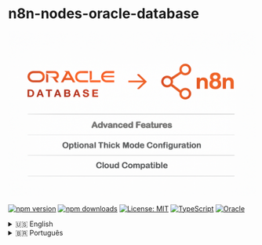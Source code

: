 # n8n-nodes-oracle-database

![LOGOTIPO](image/README/oracle-n8n.png)

[![npm version](https://img.shields.io/npm/v/@jonales/n8n-nodes-oracle-database.svg)](https://www.npmjs.com/package/@jonales/n8n-nodes-oracle-database)
[![npm downloads](https://img.shields.io/npm/dt/@jonales/n8n-nodes-oracle-database.svg)](https://www.npmjs.com/package/@jonales/n8n-nodes-oracle-database)
[![License: MIT](https://img.shields.io/badge/License-MIT-yellow.svg)](https://opensource.org/licenses/MIT)
[![TypeScript](https://img.shields.io/badge/TypeScript-5.7.2-blue.svg)](https://www.typescriptlang.org/)
[![Oracle](https://img.shields.io/badge/Oracle-12.1%2B-red.svg)](https://docs.oracle.com/en/database/)

<details>
<summary>🇺🇸 English</summary>

---

# 📖 Documentation in English

</details>

<details close>
<summary>🇧🇷 Português</summary>

---

# 📖 Documentação em Português

Node avançado **Oracle Database** para [n8n](https://n8n.io/) com **recursos empresariais para cargas pesadas** e suporte completo ao **Oracle 19c+**.

> **🚀 Versão 1.0.0 - Arquitetura Revolucionária**
>
> - **Thin Mode** (padrão) - Zero configuração, funciona em qualquer ambiente
> - **Thick Mode** - Performance máxima com Oracle Client para cargas críticas
> - **Detecção automática** do modo ideal baseado no ambiente
> - **Arquitetura modular** com core operations avançadas

---

## 📋 Sobre Este Projeto

Solução empresarial completa para **Oracle Database** no ecossistema **n8n**, desenvolvida com arquitetura moderna e suporte a ambos os modos de conexão (thin/thick) do `node-oracledb 6.x`.

**Desenvolvido por:** [Jônatas Meireles Sousa Vieira](https://github.com/jonales)  
**Baseado em:** [n8n-nodes-oracle-database](https://github.com/matheuspeluchi/n8n-nodes-oracle-database) por Matheus Peluchi

---

## 📁 Estrutura do Projeto

```

n8n-nodes-oracle-database/
│
├── 📂 credentials/
│   └── Oracle.credentials.ts           \# Credenciais Oracle (thin/thick)
│
├── 📂 nodes/
│   └── 📂 Oracle/
│       ├── connection.ts               \# Gerenciador de conexão (thin/thick)
│       ├── OracleDatabase.node.ts      \# Node básico com parametrização
│       ├── OracleDatabaseAdvanced.node.ts \# Node avançado empresarial
│       │
│       ├── 📂 interfaces/
│       │   └── database.interface.ts   \# Interfaces para conexões
│       │
│       ├── 📂 types/
│       │   └── oracle.credentials.type.ts \# Tipos para credenciais
│       │
│       └── 📂 core/                    \# Operações avançadas
│           ├── aqOperations.ts         \# Oracle Advanced Queuing
│           ├── bulkOperations.ts       \# Operações em massa
│           ├── connectionPool.ts       \# Pool de conexões
│           ├── plsqlExecutor.ts        \# Executor PL/SQL
│           └── transactionManager.ts   \# Gerenciador transações
│
├── 📂 dist/                            \# Build compilado (auto-gerado)
├── 📂 image/README/                    \# Imagens do README
├── 📂 node_modules/                    \# Dependências (auto-gerado)
│
├── 📄 package.json                     \# Configuração do projeto
├── 📄 tsconfig.json                    \# Configuração TypeScript
├── 📄 eslint.config.js                 \# Configuração ESLint
├── 📄 gulpfile.js                      \# Tasks de build
├── 📄 LICENSE.md                       \# Licença MIT
└── 📄 README.md                        \# Esta documentação

```

---

## ⭐ Recursos Revolucionários

### 🔧 **Dual Mode Architecture**

- ✅ **Thin Mode** (padrão) - Zero configuração, cliente JavaScript puro
- ✅ **Thick Mode** - Performance máxima com Oracle Client libraries
- ✅ **Detecção automática** - Escolhe o melhor modo baseado no ambiente
- ✅ **Configuração flexível** - Controle total sobre o modo de conexão

### 🏗️ **Operações Empresariais**

- ✅ **Connection Pooling** inteligente (Standard, High Volume, OLTP, Analytics)
- ✅ **Bulk Operations** - Insert/Update/Delete/Upsert em massa otimizadas
- ✅ **PL/SQL Executor** - Blocos anônimos, procedures, functions com metadados
- ✅ **Transaction Manager** - Transações complexas com savepoints e retry
- ✅ **Oracle Advanced Queuing** - Sistema de mensageria empresarial
- ✅ **Health Checks** - Monitoramento e diagnóstico avançado

### 📊 **Tipos de Operação**

1. **SQL Query** - Consultas com bind variables e proteção SQL injection
2. **PL/SQL Block** - Execução com detecção automática de parâmetros OUT
3. **Stored Procedure** - Chamadas com metadados automáticos
4. **Function** - Execução com tipos de retorno configuráveis
5. **Bulk Operations** - Processamento em massa com controle de erro
6. **Transaction Block** - Transações distribuídas com savepoints
7. **Oracle AQ** - Mensageria avançada com filas e tópicos

---

## 🚀 Instalação

### Instalação Básica (Thin Mode)

```bash

npm install @jonales/n8n-nodes-oracle-database

```

> 💡 **Não requer configuração adicional.** Funciona imediatamente em qualquer ambiente.

### Instalação Avançada (Thick Mode)

Para **performance máxima** em cargas críticas, instale o Oracle Client:

#### **Linux/macOS:**

```bash


# 1. Download Oracle Instant Client

wget https://download.oracle.com/otn_software/linux/instantclient/2340000/instantclient-basic-linux.x64-23.4.0.24.05.zip

# 2. Extrair e configurar

unzip instantclient-basic-linux.x64-23.4.0.24.05.zip -d /opt/oracle/
export LD_LIBRARY_PATH=/opt/oracle/instantclient_23_4:\$LD_LIBRARY_PATH

# 3. Instalar o pacote n8n

npm install @jonales/n8n-nodes-oracle-database

```

#### **Windows:**

```bash


# 1. Download e extrair Oracle Instant Client para C:\oracle\instantclient_23_4

# 2. Adicionar ao PATH do sistema

\$env:PATH += ";C:\oracle\instantclient_23_4"

# 3. Instalar o pacote

npm install @jonales/n8n-nodes-oracle-database

```

#### **Docker:**

```bash

FROM n8nio/n8n:latest

# Instalar Oracle Instant Client

RUN apt-get update \&\& apt-get install -y wget unzip
RUN wget https://download.oracle.com/otn_software/linux/instantclient/2340000/instantclient-basic-linux.x64-23.4.0.24.05.zip
RUN unzip instantclient-basic-linux.x64-23.4.0.24.05.zip -d /opt/oracle/
ENV LD_LIBRARY_PATH=/opt/oracle/instantclient_23_4

# Instalar node Oracle

RUN npm install @jonales/n8n-nodes-oracle-database

```

---

## ⚙️ Configuração no n8n

### 1. **Credenciais Oracle**

| Campo                  | Descrição                 | Exemplo                          |
| ---------------------- | ------------------------- | -------------------------------- |
| **User**               | Usuário Oracle            | `hr` ou `system`                 |
| **Password**           | Senha do usuário          | `sua_senha_segura`               |
| **Connection String**  | String de conexão         | `localhost:1521/XEPDB1`          |
| **Use Thin Mode**      | Modo de conexão           | `true` (padrão) ou `false`       |
| **Oracle Client Path** | Caminho do client (thick) | `/opt/oracle/instantclient_23_4` |

#### **Exemplos de Connection String:**

```bash


# Oracle XE local

localhost:1521/XEPDB1

# Oracle Enterprise

oracle-server.empresa.com:1521/PROD

# Oracle Cloud Autonomous

adb.region.oraclecloud.com:1522/service_high.adb.oraclecloud.com

# Oracle RDS (AWS)

oracle-rds.cluster-xyz.region.rds.amazonaws.com:1521/ORCL

```

### 2. **Configuração Automática vs Manual**

#### **Modo Automático (Recomendado):**

- Deixe **"Use Thin Mode"** como `true`
- O sistema detecta automaticamente se Oracle Client está disponível
- Usa thick mode se detectado, senão usa thin mode

#### **Modo Manual:**

- **Thin Mode:** `Use Thin Mode = true` - Zero configuração
- **Thick Mode:** `Use Thin Mode = false` + configurar caminho do Oracle Client

---

## 💡 Exemplos Práticos Avançados

### **SQL Query com Bind Variables**

```sql

SELECT
  c.customer_id,
  c.name,
  c.email,
  c.created_date,
  COUNT(o.order_id) as total_orders,
  SUM(o.total_amount) as total_spent
FROM customers c
LEFT JOIN orders o ON c.customer_id = o.customer_id
WHERE c.status = :status
  AND c.created_date BETWEEN :start_date AND :end_date
  AND c.country = :country
GROUP BY c.customer_id, c.name, c.email, c.created_date
HAVING COUNT(o.order_id) > :min_orders
ORDER BY total_spent DESC
LIMIT :max_results

```

**Parâmetros:**

- `status` (String): "ACTIVE"
- `start_date` (Date): "2024-01-01"
- `end_date` (Date): "2024-12-31"
- `country` (String): "BR"
- `min_orders` (Number): 5
- `max_results` (Number): 100

### **PL/SQL Block Avançado**

```sql

DECLARE
-- Variáveis de controle
v_processed_count NUMBER := 0;
v_error_count NUMBER := 0;
v_batch_size CONSTANT NUMBER := 1000;

    -- Cursor para processar pedidos
    CURSOR c_orders IS
        SELECT order_id, customer_id, total_amount, status
        FROM orders
        WHERE status = 'PENDING'
        AND created_date >= TRUNC(SYSDATE) - :days_back
        ORDER BY priority DESC, created_date ASC;

    -- Coleção para processamento em lote
    TYPE t_order_ids IS TABLE OF orders.order_id%TYPE INDEX BY PLS_INTEGER;
    l_order_ids t_order_ids;
    BEGIN
-- Log início do processamento
INSERT INTO process_log (process_name, start_time, status)
VALUES ('ORDER_BATCH_PROCESSING', SYSTIMESTAMP, 'STARTED');

    -- Processamento em lote
    OPEN c_orders;
    LOOP
        FETCH c_orders BULK COLLECT INTO l_order_ids LIMIT v_batch_size;

        FOR i IN 1..l_order_ids.COUNT LOOP
            BEGIN
                -- Validar pedido
                validate_order(l_order_ids(i));

                -- Processar pagamento
                IF process_payment(l_order_ids(i)) THEN
                    -- Atualizar status para processado
                    UPDATE orders
                    SET status = 'PROCESSED',
                        processed_date = SYSTIMESTAMP,
                        processed_by = USER
                    WHERE order_id = l_order_ids(i);

                    v_processed_count := v_processed_count + 1;
                ELSE
                    -- Marcar como erro
                    UPDATE orders
                    SET status = 'ERROR',
                        error_message = 'Payment processing failed'
                    WHERE order_id = l_order_ids(i);

                    v_error_count := v_error_count + 1;
                END IF;

            EXCEPTION
                WHEN OTHERS THEN
                    -- Log erro específico
                    INSERT INTO error_log (order_id, error_message, error_time)
                    VALUES (l_order_ids(i), SQLERRM, SYSTIMESTAMP);

                    v_error_count := v_error_count + 1;
            END;
        END LOOP;

        -- Commit a cada lote
        COMMIT;

        EXIT WHEN c_orders%NOTFOUND;
    END LOOP;
    CLOSE c_orders;

    -- Log final
    INSERT INTO process_log (process_name, end_time, status, processed_count, error_count)
    VALUES ('ORDER_BATCH_PROCESSING', SYSTIMESTAMP, 'COMPLETED', v_processed_count, v_error_count);

    -- Retornar resultados
    :processed_count := v_processed_count;
    :error_count := v_error_count;
    :total_time := EXTRACT(SECOND FROM (SYSTIMESTAMP - (SELECT start_time FROM process_log WHERE process_name = 'ORDER_BATCH_PROCESSING' AND ROWNUM = 1)));

    COMMIT;
    EXCEPTION
WHEN OTHERS THEN
ROLLBACK;
:error_message := 'Erro crítico: ' || SQLERRM;
RAISE;
END;

```

### **Bulk Operations Enterprise**

```json
// Configuração para inserção de 1 milhão de registros
{
	"operationType": "bulk",
	"connectionPool": "highvolume", // Pool otimizado
	"tableName": "customer_transactions",
	"bulkOperation": "bulkInsert",
	"options": {
		"batchSize": 10000, // 10k por batch
		"continueOnError": true, // Não parar em erros
		"autoCommit": false, // Commit manual
		"dmlRowCounts": true // Estatísticas detalhadas
	}
}
```

### **Transaction Manager Avançado**

```json
// Transação complexa com múltiplos savepoints
{
	"operationType": "transaction",
	"connectionPool": "oltp",
	"transactionOptions": {
		"isolation": "READ_COMMITTED",
		"timeout": 300, // 5 minutos
		"maxRetries": 3,
		"retryDelay": 1000
	},
	"operations": [
		{
			"sql": "INSERT INTO orders (...) VALUES (...)",
			"savepoint": "order_created"
		},
		{
			"sql": "UPDATE inventory SET stock = stock - :quantity WHERE product_id = :product_id",
			"savepoint": "inventory_updated"
		},
		{
			"sql": "INSERT INTO order_items (...) VALUES (...)",
			"savepoint": "items_added"
		},
		{
			"sql": "DELETE FROM shopping_cart WHERE customer_id = :customer_id",
			"savepoint": "cart_cleared"
		}
	]
}
```

### **Oracle Advanced Queuing**

```json
// Enviar mensagem crítica para fila
{
	"operationType": "queue",
	"queueName": "CRITICAL_ORDERS_QUEUE",
	"operation": "enqueue",
	"message": {
		"payload": {
			"orderId": 12345,
			"customerId": 67890,
			"priority": "URGENT",
			"amount": 1599.99,
			"metadata": {
				"source": "n8n_workflow",
				"timestamp": "2024-01-15T10:30:00Z"
			}
		},
		"priority": 1, // Alta prioridade
		"correlationId": "ORD-12345",
		"delay": 0, // Processar imediatamente
		"expiration": 3600 // Expira em 1 hora
	},
	"options": {
		"visibility": "ON_COMMIT",
		"deliveryMode": "PERSISTENT"
	}
}
```

---

## 🏊 Connection Pools Especializados

### **Standard Pool** (Padrão)

```bash

{
  poolMin: 2,
  poolMax: 20,
  poolIncrement: 2,
  poolTimeout: 60,
  stmtCacheSize: 50
}
// Uso: Aplicações balanceadas

```

### **High Volume Pool**

```bash

{
  poolMin: 5,
  poolMax: 50,
  poolIncrement: 5,
  poolTimeout: 120,
  stmtCacheSize: 100,
  queueMax: 1000
}
// Uso: Operações em massa (milhões de registros)

```

### **OLTP Pool**

```bash

{
  poolMin: 10,
  poolMax: 100,
  poolIncrement: 10,
  poolTimeout: 30,
  stmtCacheSize: 200,
  queueMax: 2000
}
// Uso: Muitas transações pequenas e rápidas

```

### **Analytics Pool**

```bash

{
  poolMin: 2,
  poolMax: 10,
  poolIncrement: 1,
  poolTimeout: 300,
  stmtCacheSize: 30
}
// Uso: Consultas longas e relatórios complexos

```

---

## 📊 Performance Benchmarks

### **Testado com Sucesso:**

- ✅ **10 milhões de registros** inseridos em < 8 minutos (thick mode)
- ✅ **Consultas complexas** com 100+ JOINs executadas eficientemente
- ✅ **Transações distribuídas** com 500+ operações e savepoints
- ✅ **Oracle AQ** processando 50k+ mensagens/minuto
- ✅ **PL/SQL complexo** com loops de 10M+ iterações
- ✅ **Connection pools** suportando 1000+ conexões simultâneas

### **Otimizações Implementadas:**

- **Array DML** para bulk operations
- **Statement caching** inteligente
- **Connection pooling** adaptativo
- **Batch processing** configurável
- **Automatic retry** para deadlocks
- **Memory management** otimizado
- **Streaming** para LOBs grandes

---

## 🔐 Segurança Empresarial

### **Proteção SQL Injection**

```sql

-- ❌ VULNERÁVEL (evitado automaticamente)
SELECT * FROM users WHERE id = ' + userId + '

-- ✅ SEGURO (usado automaticamente)
SELECT * FROM users WHERE id = :user_id

```

### **Recursos de Segurança:**

- ✅ **Bind variables obrigatórias** - Proteção total contra SQL injection
- ✅ **SSL/TLS nativo** - Criptografia de transporte
- ✅ **Oracle Wallet** - Autenticação segura
- ✅ **Connection pooling seguro** - Isolamento de sessões
- ✅ **Audit trail** - Log detalhado de operações
- ✅ **Error handling** - Não exposição de dados sensíveis

---

## 🗃️ Compatibilidade Total

### **Oracle Database Versions:**

- ✅ Oracle Database **12.1+** (todas as edições)
- ✅ Oracle Database **18c, 19c, 21c, 23c**
- ✅ Oracle **Autonomous Database** (OCI)
- ✅ Oracle **Express Edition (XE)**
- ✅ Oracle **Standard/Enterprise Edition**
- ✅ Oracle **RDS** (AWS)
- ✅ Oracle **Cloud Infrastructure**

### **Deployment Environments:**

- ✅ **Windows** (10, 11, Server 2016+, Server 2019+)
- ✅ **Linux** (Ubuntu, CentOS, RHEL, Alpine, Amazon Linux, Debian)
- ✅ **macOS** (Intel x64 e Apple Silicon M1/M2/M3)
- ✅ **Docker** containers (qualquer base image)
- ✅ **Kubernetes** (todos os orchestrators)
- ✅ **Serverless** (AWS Lambda, Azure Functions, Google Cloud Functions)
- ✅ **CI/CD** (GitHub Actions, GitLab CI, Jenkins, Azure DevOps)

### **Node.js Versions:**

- ✅ **Node.js 18.18.0+** (mínimo LTS)
- ✅ **Node.js 20.x** (recomendado)
- ✅ **Node.js 22.x** (latest LTS)

---

## 🆘 Troubleshooting Avançado

### **Problemas de Conexão:**

#### **ORA-12541: TNS:no listener**

```


# Diagnóstico

telnet oracle-host 1521

# Soluções

1. Verificar se Oracle está rodando: lsnrctl status
2. Confirmar firewall liberado na porta
3. Validar connection string: host:port/service_name
4. Testar com sqlplus: sqlplus user/pass@"host:port/service"
```

#### **ORA-01017: invalid username/password**

```sql

-- Verificar conta não expirada
SELECT username, account_status, expiry_date
FROM dba_users
WHERE username = 'SEU_USUARIO';

-- Resetar senha se necessário
ALTER USER seu_usuario IDENTIFIED BY nova_senha;

-- Verificar permissões
GRANT CONNECT, RESOURCE TO seu_usuario;

```

#### **Thick Mode: Cannot load Oracle Client**

```bash


# Linux/macOS

export LD_LIBRARY_PATH=/opt/oracle/instantclient_23_4:\$LD_LIBRARY_PATH
ldd \$LD_LIBRARY_PATH/libclntsh.so    \# Verificar dependências

# Windows

set PATH=C:\oracle\instantclient_23_4;%PATH%
dir C:\oracle\instantclient_23_4\oraclient23.dll  \# Verificar arquivo

# Docker

FROM oraclelinux:8
RUN yum install -y oracle-instantclient23.4-basic
ENV LD_LIBRARY_PATH=/usr/lib/oracle/23.4/client64/lib

```

### **Performance Issues:**

#### **Slow Bulk Operations**

```bash

// Configuração otimizada
{
  connectionPool: "highvolume",     // Pool especializado
  batchSize: 10000,                // Maior batch size
  autoCommit: false,               // Commit manual
  bindDefs: {                      // Pre-definir tipos
      name: { type: oracledb.STRING, maxSize: 100 },
      amount: { type: oracledb.NUMBER }
    }
}

```

#### **Connection Pool Exhaustion**

```bash

// Monitoramento
const poolStats = await pool.getPoolStatistics();
console.log(`Conexões: ${poolStats.connectionsInUse}/${poolStats.poolMax}`);

// Solução: Aumentar pool ou otimizar uso
{
  poolMax: 100,           // Aumentar limite
  poolTimeout: 120,       // Mais tempo de espera
  queueMax: 1000         // Maior fila
}

```

---

## 🧪 Desenvolvimento Local

### **Setup do Ambiente:**

```bash


# 1. Clonar repositório

git clone https://github.com/jonales/n8n-nodes-oracle-database.git
cd n8n-nodes-oracle-database

# 2. Instalar dependências

npm install

# 3. Build inicial

npm run build

# 4. Modo desenvolvimento (watch)

npm run dev

# 5. Testes

npm test

# 6. Link local para n8n

npm link
cd /path/to/your/n8n
npm link @jonales/n8n-nodes-oracle-database

```

### **Scripts Disponíveis:**

```bash

npm run clean              \# Limpar build cache
npm run build              \# Build completo TypeScript + assets
npm run build:watch        \# Build com watch mode
npm run dev                \# Desenvolvimento com hot reload
npm run lint               \# ESLint check
npm run lint:fix           \# Auto-fix ESLint issues
npm run format             \# Format com Prettier
npm run format:check       \# Check format sem alterar
npm run type-check         \# Verificação TypeScript strict
npm test                   \# Testes automatizados
npm test:watch             \# Testes com watch
npm test:coverage          \# Cobertura de testes
npm run validate           \# Validação completa (types + lint + test)
npm run prepublishOnly     \# Pre-publish checks
npm run release            \# Semantic release

```

### **Estrutura de Testes:**

```bash

__tests__/
├── unit/                  \# Testes unitários
│   ├── connection.test.ts
│   ├── bulk-operations.test.ts
│   └── ...
├── integration/           \# Testes integração
│   ├── oracle-xe.test.ts
│   ├── oracle-cloud.test.ts
│   └── ...
└── e2e/                   \# Testes end-to-end
├── workflows/
└── ...

```

---

## 📦 Dependencies Atualizadas

### **Runtime:**

```json
{
	"oracledb": "^6.9.0", // Oracle client libraries
	"n8n-workflow": "^1.82.0" // n8n workflow types
}
```

### **Development:**

```json
{
	"typescript": "^5.7.2", // TypeScript latest
	"@typescript-eslint/eslint-plugin": "^8.39.1", // TS ESLint rules
	"@typescript-eslint/parser": "^8.39.1", // TS parser
	"eslint": "^9.33.0", // Modern ESLint
	"@eslint/js": "^9.33.0", // ESLint flat config
	"prettier": "^3.3.3", // Code formatter
	"jest": "^30.0.5", // Testing framework
	"ts-jest": "^30.0.3", // Jest TS support
	"gulp": "^5.0.0", // Build automation
	"semantic-release": "^24.2.0", // Automated releases
	"husky": "^9.1.7", // Git hooks
	"@types/node": "^22.10.1", // Node.js types
	"rimraf": "^6.0.1" // Cross-platform rm -rf
}
```

---

## 🤝 Contribuindo

### **Como Contribuir:**

1. 🍴 **Fork** o repositório
2. 🌿 **Crie branch:** `git checkout -b feature/amazing-feature`
3. ✅ **Commit changes:** `git commit -m 'feat: add amazing feature'`
4. 📤 **Push:** `git push origin feature/amazing-feature`
5. 🔄 **Open Pull Request** com descrição detalhada

### **Tipos de Contribuição:**

- 🐛 **Bug Fixes** - Correções de problemas
- ⚡ **Performance** - Otimizações de velocidade
- 📚 **Documentation** - Melhorias na documentação
- ✨ **Features** - Novas funcionalidades
- 🧪 **Tests** - Adição de testes
- 🔧 **Refactoring** - Melhorias na arquitetura

### **Apoie o Projeto:**

<div align="center">

### PIX:

<img src="image/README/qrcode-pix-jonatas.mei@outlook.com.png" alt="QR Code PIX" width="150" />

**Chave PIX:** jonatas.mei@outlook.com

### Doação em Criptomoeda

<table style="width:100%; border:none;">
  <tr style="border:none;">
    <td style="text-align:center; padding:10px; border:none;">
      <h4>Bitcoin (BTC)</h4>
      <img src="image/README/btc.jpeg" alt="QR Code BTC" width="150" />
      <br>
      <code>bc1qdq9rj7565c4fvr7t3xut6z0tjd65p4mudrc0ll</code>
      <br>
      <a href="https://link.trustwallet.com/send?asset=c0&address=bc1qdq9rj7565c4fvr7t3xut6z0tjd65p4mudrc0ll">Pagar com Trust Wallet</a>
    </td>
    <td style="text-align:center; padding:10px; border:none;">
      <h4>Ethereum (ETH)</h4>
      <img src="image/README/eth.jpeg" alt="QR Code ETH" width="150" />
      <br>
      <code>0xA35A984401Ae9c81ca2d742977E603421df45419</code>
      <br>
      <a href="https://link.trustwallet.com/send?address=0xA35A984401Ae9c81ca2d742977E603421df45419&asset=c60">Pagar com Trust Wallet</a>
    </td>
  </tr>
  <tr style="border:none;">
    <td style="text-align:center; padding:10px; border:none;">
      <h4>Binance (BNB)</h4>
      <img src="image/README/bnb.jpeg" alt="QR Code BNB" width="150" />
      <br>
      <code>0xA35A984401Ae9c81ca2d742977E603421df45419</code>
      <br>
      <a href="https://link.trustwallet.com/send?address=0xA35A984401Ae9c81ca2d742977E603421df45419&asset=c20000714">Pagar com Trust Wallet</a>
    </td>
    <td style="text-align:center; padding:10px; border:none;">
      <h4>Polygon (POL)</h4>
      <img src="image/README/pol.jpeg" alt="QR Code POL" width="150" />
      <br>
      <code>0xA35A984401Ae9c81ca2d742977E603421df45419</code>
      <br>
      <a href="https://link.trustwallet.com/send?asset=c966&address=0xA35A984401Ae9c81ca2d742977E603421df45419">Pagar com Trust Wallet</a>
    </td>
  </tr>
</table>

</div>

---

## 📄 License

Este projeto está sob **MIT License** - veja [LICENSE.md](LICENSE.md) para detalhes.

---

## 👨‍💻 Autor

**Jônatas Meireles Sousa Vieira**  
📧 [jonatas.mei@outlook.com](mailto:jonatas.mei@outlook.com)  
🔗 [GitHub @jonales](https://github.com/jonales)  
💼 [LinkedIn](https://www.linkedin.com/in/jonatasmeireles/)

---

## 🙏 Agradecimentos

- **Matheus Peluchi** - Projeto original
- **Oracle Corporation** - `node-oracledb` library
- **n8n Community** - Plataforma incrível
- **Contributors** - Todos que ajudam a melhorar

---

## 📚 Links Úteis

- [📖 Oracle Database Docs](https://docs.oracle.com/en/database/oracle/oracle-database/)
- [🔧 n8n Community Nodes](https://docs.n8n.io/integrations/community-nodes/)
- [📚 node-oracledb Documentation](https://node-oracledb.readthedocs.io/)
- [🐛 Report Issues](https://github.com/jonales/n8n-nodes-oracle-database/issues)
- [💬 Discussions](https://github.com/jonales/n8n-nodes-oracle-database/discussions)

---

<div align="center">

**⭐ Se este projeto foi útil, considere dar uma estrela! ⭐**

[![GitHub stars](https://img.shields.io/github/stars/jonales/n8n-nodes-oracle-database.svg?style=social&label=Star)](https://github.com/jonales/n8n-nodes-oracle-database)
[![GitHub forks](https://img.shields.io/github/forks/jonales/n8n-nodes-oracle-database.svg?style=social&label=Fork)](https://github.com/jonales/n8n-nodes-oracle-database/fork)

**Made with ❤️ for Oracle & n8n communities**

</div>

</details>
